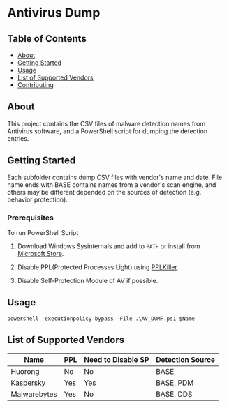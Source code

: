 # Antivirus Dump

## Table of Contents

- [About](#about)
- [Getting Started](#getting_started)
- [Usage](#usage)
- [List of Supported Vendors](#list_of_vendors)
- [Contributing](../CONTRIBUTING.md)

## About <a name = "about"></a>

This project contains the CSV files of malware detection names from Antivirus software, and a PowerShell script for dumping the detection entries.

## Getting Started <a name = "getting_started"></a>

Each subfolder contains dump CSV files with vendor's name and date. File name ends with BASE contains names from a vendor's scan engine, and others may be different depended on the sources of detection (e.g. behavior protection).

### Prerequisites

To run PowerShell Script

1. Download Windows Sysinternals and add to `PATH` or install from [Microsoft Store](https://www.microsoft.com/en-us/p/sysinternals-suite/9p7knl5rwt25).

2. Disable PPL(Protected Processes Light) using [PPLKiller](https://github.com/Mattiwatti/PPLKiller).

3. Disable Self-Protection Module of AV if possible.

## Usage <a name = "usage"></a>

`powershell -executionpolicy bypass -File .\AV_DUMP.ps1 $Name`

## List of Supported Vendors <a name = "list_of_vendors"></a>

| Name         | PPL | Need to Disable SP | Detection Source |
| ------------ | --- | ------------------ | ---------------- |
| Huorong      | No  | No                 | BASE             |
| Kaspersky    | Yes | Yes                | BASE, PDM        |
| Malwarebytes | Yes | No                 | BASE, DDS        |